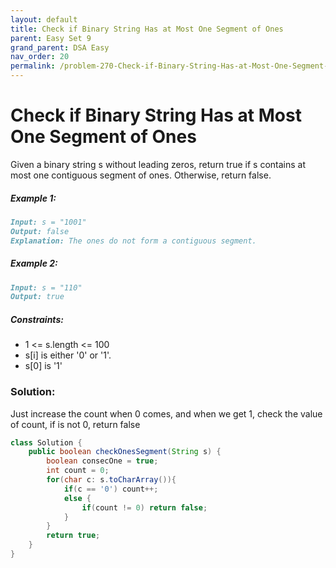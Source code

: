 ```yaml
---
layout: default
title: Check if Binary String Has at Most One Segment of Ones
parent: Easy Set 9
grand_parent: DSA Easy
nav_order: 20
permalink: /problem-270-Check-if-Binary-String-Has-at-Most-One-Segment-of-Ones/
---
```

# Check if Binary String Has at Most One Segment of Ones
Given a binary string s without leading zeros, return true if s contains at most one contiguous segment of ones. Otherwise, return false.

##### Example 1:
```markdown
Input: s = "1001"
Output: false
Explanation: The ones do not form a contiguous segment.
```
##### Example 2:
```markdown
Input: s = "110"
Output: true
```
##### Constraints:
* 1 <= s.length <= 100
* s[i] is either '0' or '1'.
* s[0] is '1'

### Solution:
Just increase the count when 0 comes, and when we get 1, check the value of count, if is not 0, return false

```java
class Solution {
    public boolean checkOnesSegment(String s) {
        boolean consecOne = true;
        int count = 0;
        for(char c: s.toCharArray()){
            if(c == '0') count++;
            else {
                if(count != 0) return false;
            }
        }
        return true;
    }
}
```
